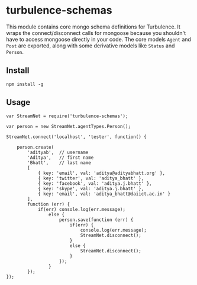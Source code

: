 turbulence-schemas
==================

This module contains core mongo schema definitions for Turbulence. It wraps the connect/disconnect calls for mongoose because you shouldn't have to access mongoose directly in your code.
The core models `Agent` and `Post` are exported, along with some derivative models like `Status` and `Person`.

## Install

    npm install -g

## Usage
    var StreamNet = require('turbulence-schemas');

    var person = new StreamNet.agentTypes.Person();

    StreamNet.connect('localhost', 'tester', function() {
        
        person.create(
            'adityab',  // username
            'Aditya',   // first name
            'Bhatt',    // last name
            [
                { key: 'email', val: 'aditya@adityabhatt.org' },
                { key: 'twitter', val: 'aditya_bhatt' },
                { key: 'facebook', val: 'aditya.j.bhatt' },
                { key: 'skype', val: 'aditya.j.bhatt' },
                { key: 'email', val: 'aditya_bhatt@daiict.ac.in' }
            ],
            function (err) {
                if(err) console.log(err.message);
                    else {
                        person.save(function (err) {
                            if(err) {
                                console.log(err.message);
                                StreamNet.disconnect();
                            }
                            else {
                                StreamNet.disconnect();
                            }
                        });
                    }
            });
    });
